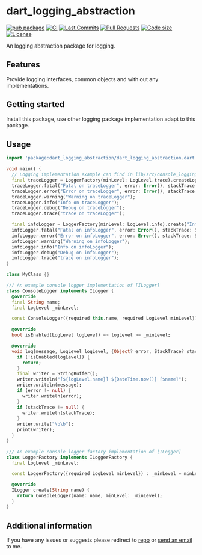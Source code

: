 <!-- 
This README describes the package. If you publish this package to pub.dev,
this README's contents appear on the landing page for your package.

For information about how to write a good package README, see the guide for
[writing package pages](https://dart.dev/tools/pub/writing-package-pages). 

For general information about developing packages, see the Dart guide for
[creating packages](https://dart.dev/guides/libraries/create-packages)
and the Flutter guide for
[developing packages and plugins](https://flutter.dev/to/develop-packages). 
-->

# dart_logging_abstraction

[![pub package](https://img.shields.io/pub/v/dart_logging_abstraction?logo=dart&logoColor=00b9fc)](https://pub.dartlang.org/packages/dart_logging_abstraction)
[![CI](https://img.shields.io/github/actions/workflow/status/codelovercc/dart_logging_abstraction/dart.yml?branch=main&logo=github-actions&logoColor=white)](https://github.com/codelovercc/dart_logging_abstraction/actions)
[![Last Commits](https://img.shields.io/github/last-commit/codelovercc/dart_logging_abstraction?logo=git&logoColor=white)](https://github.com/codelovercc/dart_logging_abstraction/commits/main)
[![Pull Requests](https://img.shields.io/github/issues-pr/codelovercc/dart_logging_abstraction?logo=github&logoColor=white)](https://github.com/codelovercc/dart_logging_abstraction/pulls)
[![Code size](https://img.shields.io/github/languages/code-size/codelovercc/dart_logging_abstraction?logo=github&logoColor=white)](https://github.com/codelovercc/dart_logging_abstraction)
[![License](https://img.shields.io/github/license/codelovercc/dart_logging_abstraction?logo=open-source-initiative&logoColor=green)](https://github.com/codelovercc/dart_logging_abstraction/blob/main/LICENSE)

An logging abstraction package for logging.

## Features

Provide logging interfaces, common objects and with out any implementations.

## Getting started

Install this package, use other logging package implementation adapt to this package.

## Usage

```dart
import 'package:dart_logging_abstraction/dart_logging_abstraction.dart';

void main() {
  // Logging implementation example can find in lib/src/console_logging.dart
  final traceLogger = LoggerFactory(minLevel: LogLevel.trace).createLogger<MyClass>();
  traceLogger.fatal("Fatal on traceLogger", error: Error(), stackTrace: StackTrace.current);
  traceLogger.error("Error on traceLogger", error: Error(), stackTrace: StackTrace.current);
  traceLogger.warning("Warning on traceLogger");
  traceLogger.info("Info on traceLogger");
  traceLogger.debug("Debug on traceLogger");
  traceLogger.trace("trace on traceLogger");

  final infoLogger = LoggerFactory(minLevel: LogLevel.info).create("InfoLogger");
  infoLogger.fatal("Fatal on infoLogger", error: Error(), stackTrace: StackTrace.current);
  infoLogger.error("Error on infoLogger", error: Error(), stackTrace: StackTrace.current);
  infoLogger.warning("Warning on infoLogger");
  infoLogger.info("Info on infoLogger");
  infoLogger.debug("Debug on infoLogger");
  infoLogger.trace("trace on infoLogger");
}

class MyClass {}
```

```dart
/// An example console logger implementation of [ILogger]
class ConsoleLogger implements ILogger {
  @override
  final String name;
  final LogLevel _minLevel;

  const ConsoleLogger({required this.name, required LogLevel minLevel}) : _minLevel = minLevel;

  @override
  bool isEnabled(LogLevel logLevel) => logLevel >= _minLevel;

  @override
  void log(message, LogLevel logLevel, {Object? error, StackTrace? stackTrace}) {
    if (!isEnabled(logLevel)) {
      return;
    }
    final writer = StringBuffer();
    writer.writeln("[${logLevel.name}] ${DateTime.now()} [$name]");
    writer.writeln(message);
    if (error != null) {
      writer.writeln(error);
    }
    if (stackTrace != null) {
      writer.writeln(stackTrace);
    }
    writer.write("\b\b");
    print(writer);
  }
}

/// An example console logger factory implementation of [ILogger]
class LoggerFactory implements ILoggerFactory {
  final LogLevel _minLevel;

  const LoggerFactory({required LogLevel minLevel}) : _minLevel = minLevel;

  @override
  ILogger create(String name) {
    return ConsoleLogger(name: name, minLevel: _minLevel);
  }
}
```

## Additional information

If you have any issues or suggests please redirect
to [repo](https://github.com/codelovercc/dart_logging_abstraction)
or [send an email](mailto:codelovercc@gmail.com) to me.
